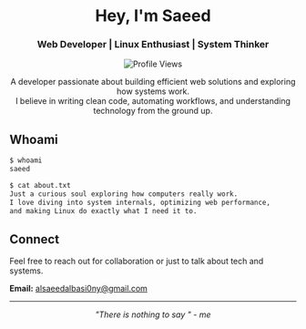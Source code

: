 <h1 align="center">Hey, I'm Saeed</h1>
<h3 align="center">Web Developer | Linux Enthusiast | System Thinker</h3>

<p align="center">
  <img src="https://komarev.com/ghpvc/?username=saeeedhany&label=Profile%20Views&color=blue&style=flat-square" alt="Profile Views"/>
</p>

<p align="center">
  A developer passionate about building efficient web solutions and exploring how systems work.<br/>
  I believe in writing clean code, automating workflows, and understanding technology from the ground up.
</p>

## Whoami

```bash
$ whoami
saeed

$ cat about.txt
Just a curious soul exploring how computers really work.
I love diving into system internals, optimizing web performance,
and making Linux do exactly what I need it to.
```


## Connect

Feel free to reach out for collaboration or just to talk about tech and systems.

**Email:** alsaeedalbasi0ny@gmail.com  

---

<p align="center">
  <i>"There is nothing to say " - me</i>
</p>
